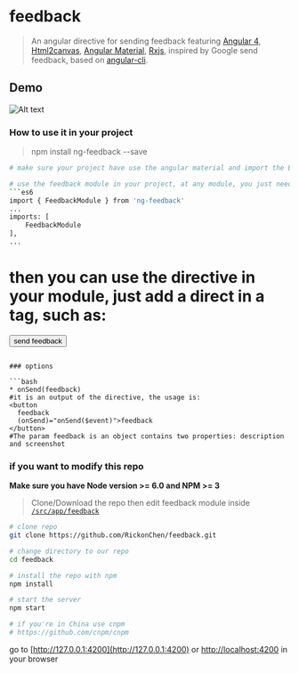 # feedback

> An angular directive for sending feedback featuring [Angular 4](https://angular.io), [Html2canvas](html2canvas.hertzen.com), [Angular Material](https://material.angular.io), [Rxjs](http://reactivex.io/rxjs/), inspired by Google send feedback, based on [angular-cli](https://github.com/angular/angular-cli).

## Demo
![Alt text](/../screenshots/feedback.gif?raw=true "overview")

### How to use it in your project
> npm install ng-feedback --save

```bash
# make sure your project have use the angular material and import the BrowserAnimationsModule

# use the feedback module in your project, at any module, you just need to:
```es6
import { FeedbackModule } from 'ng-feedback'
...
imports: [
    FeedbackModule
],
...
```

# then you can use the directive in your module, just add a direct in a tag, such as:
<button feedback>send feedback</button>

```

### options

```bash
* onSend(feedback)
#it is an output of the directive, the usage is:
<button 
  feedback 
  (onSend)="onSend($event)">feedback
</button>
#The param feedback is an object contains two properties: description and screenshot

```

### if you want to modify this repo
**Make sure you have Node version >= 6.0 and NPM >= 3**
> Clone/Download the repo then edit feedback module inside [`/src/app/feedback`](/src/app/feedback)

```bash
# clone repo
git clone https://github.com/RickonChen/feedback.git

# change directory to our repo
cd feedback

# install the repo with npm
npm install

# start the server
npm start

# if you're in China use cnpm
# https://github.com/cnpm/cnpm
```
go to [http://127.0.0.1:4200](http://127.0.0.1:4200) or [http://localhost:4200](http://localhost:4200) in your browser

